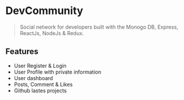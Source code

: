 # DevCommunity 

> Social network for developers built with the Monogo DB, Express, ReactJs, NodeJs & Redux.

## Features

- User Register & Login 
- User Profile with private information
- User dashboard
- Posts, Comment & Likes
- Github lastes projects
